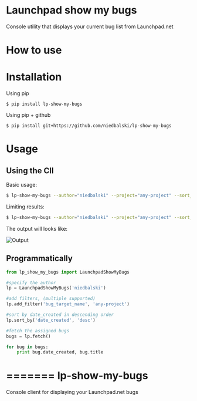 Launchpad show my bugs
======================

Console utility that displays your current bug list from Launchpad.net

How to use
==========

# Installation

Using pip

```shell
$ pip install lp-show-my-bugs
```
Using pip + github
```shell
$ pip install git+https://github.com/niedbalski/lp-show-my-bugs
```

# Usage

## Using the ClI

Basic usage:

```bash
$ lp-show-my-bugs --author="niedbalski" --project="any-project" --sort_by="date_created:asc"
```

Limiting results:
```bash
$ lp-show-my-bugs --author="niedbalski" --project="any-project" --sort_by="date_created:asc --limit=10"
```

The output will looks like:

![Output](https://raw.github.com/niedbalski/lp-show-my-bugs/master/images/output.png)


## Programmatically

```python
from lp_show_my_bugs import LaunchpadShowMyBugs

#specify the author
lp = LaunchpadShowMyBugs('niedbalski')

#add filters, (multiple supported)
lp.add_filter('bug_target_name', 'any-project')

#sort by date_created in descending order
lp.sort_by('date_created', 'desc')

#fetch the assigned bugs
bugs = lp.fetch()

for bug in bugs:
    print bug.date_created, bug.title
```
=======
lp-show-my-bugs
===============

Console client for displaying your Launchpad.net bugs
